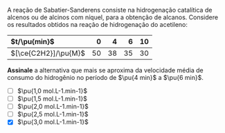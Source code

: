 A reação de Sabatier-Sanderens consiste na hidrogenação catalítica de alcenos ou de alcinos com níquel, para a obtenção de alcanos. Considere os resultados obtidos na reação de hidrogenação do acetileno:

| $t/\pu{min}$               |  $0$ |  $4$ |  $6$ | $10$ | 
|:---------------------------|-----:|-----:|-----:|-----:|
| $[\ce{C2H2}]/\pu{M}$ | $50$ | $38$ | $35$ | $30$ |

**Assinale** a alternativa que mais se aproxima da velocidade média de consumo do hidrogênio no período de $\pu{4 min}$ a $\pu{6 min}$. 

- [ ] $\pu{1,0 mol.L-1.min-1}$
- [ ] $\pu{1,5 mol.L-1.min-1}$
- [ ] $\pu{2,0 mol.L-1.min-1}$
- [ ] $\pu{2,5 mol.L-1.min-1}$
- [x] $\pu{3,0 mol.L-1.min-1}$
